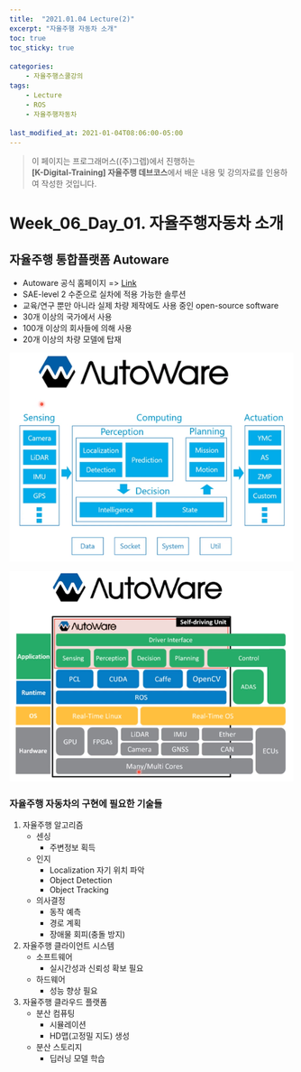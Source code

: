 ```yaml
---
title:  "2021.01.04 Lecture(2)"
excerpt: "자율주행 자동차 소개"
toc: true
toc_sticky: true

categories:
    - 자율주행스쿨강의
tags:
    - Lecture
    - ROS
    - 자율주행자동차

last_modified_at: 2021-01-04T08:06:00-05:00
---
```


>이 페이지는 프로그래머스((주)그렙)에서 진행하는\
**[K-Digital-Training] 자율주행 데브코스**에서 배운 내용 및 강의자료를 인용하여 작성한 것입니다.

# Week_06_Day_01. 자율주행자동차 소개

## 자율주행 통합플랫폼 Autoware

- Autoware 공식 홈페이지 => [Link](http://www.autoware.org)
- SAE-level 2 수준으로 실차에 적용 가능한 솔루션
- 교육/연구 뿐만 아니라 실제 차량 제작에도 사용 중인 open-source software
- 30개 이상의 국가에서 사용
- 100개 이상의 회사들에 의해 사용
- 20개 이상의 차량 모델에 탑재

![AutoWare sotfware architecture-01](/assets/images/programmers_imgs/week06_imgs/01/figure_02.png)

![AutoWare sotfware architecture-02](/assets/images/programmers_imgs/week06_imgs/01/figure_03.png)

### 자율주행 자동차의 구현에 필요한 기술들
1. 자율주행 알고리즘
    - 센싱
        - 주변정보 획득
    - 인지
        - Localization 자기 위치 파악
        - Object Detection
        - Object Tracking
    - 의사결정
        - 동작 예측
        - 경로 계획
        - 장애물 회피(충돌 방지)
2. 자율주행 클라이언트 시스템
    - 소프트웨어
        - 실시간성과 신뢰성 확보 필요
    - 하드웨어
        - 성능 향상 필요
3. 자율주행 클라우드 플랫폼
    - 분산 컴퓨팅
        - 시뮬레이션
        - HD맵(고정밀 지도) 생성
    - 분산 스토리지
        - 딥러닝 모델 학습
